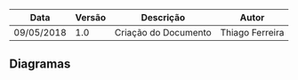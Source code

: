 |Data|Versão|Descrição|Autor|
|----|------|---------|-----|
|09/05/2018|1.0|Criação do Documento|Thiago Ferreira|


## Diagramas